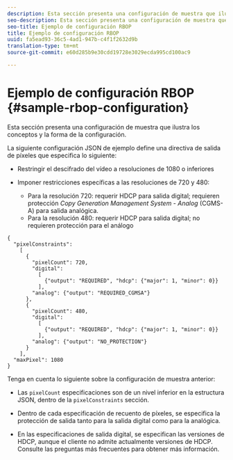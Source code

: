 ```yaml
---
description: Esta sección presenta una configuración de muestra que ilustra los conceptos y la forma de la configuración.
seo-description: Esta sección presenta una configuración de muestra que ilustra los conceptos y la forma de la configuración.
seo-title: Ejemplo de configuración RBOP
title: Ejemplo de configuración RBOP
uuid: fa5ead93-36c5-4ad1-947b-c4f1f2632d9b
translation-type: tm+mt
source-git-commit: e60d285b9e30cdd19728e3029ecda995cd100ac9

---
```



# Ejemplo de configuración RBOP {#sample-rbop-configuration}

Esta sección presenta una configuración de muestra que ilustra los conceptos y la forma de la configuración.

La siguiente configuración JSON de ejemplo define una directiva de salida de píxeles que especifica lo siguiente:

* Restringir el descifrado del vídeo a resoluciones de 1080 o inferiores
* Imponer restricciones específicas a las resoluciones de 720 y 480:

   * Para la resolución 720: requerir HDCP para salida digital; requieren protección *Copy Generation Management System - Analog* (CGMS-A) para salida analógica.
   * Para la resolución 480: requerir HDCP para salida digital; no requieren protección para el análogo

```
{ 
  "pixelConstraints":  
    [ 
      { 
        "pixelCount": 720, 
        "digital": 
          [ 
            {"output": "REQUIRED", "hdcp": {"major": 1, "minor": 0}} 
          ], 
        "analog": {"output": "REQUIRED_CGMSA"} 
      }, 
      { 
        "pixelCount": 480, 
        "digital":  
          [ 
            {"output": "REQUIRED", "hdcp": {"major": 1, "minor": 0}} 
          ], 
        "analog": {"output": "NO_PROTECTION"} 
      } 
    ], 
  "maxPixel": 1080 
}
```

Tenga en cuenta lo siguiente sobre la configuración de muestra anterior:

* Las `pixelCount` especificaciones son de un nivel inferior en la estructura JSON, dentro de la `pixelConstraints` sección.

* Dentro de cada especificación de recuento de píxeles, se especifica la protección de salida tanto para la salida digital como para la analógica.
* En las especificaciones de salida digital, se especifican las versiones de HDCP, aunque el cliente no admite actualmente versiones de HDCP. Consulte las preguntas más frecuentes para obtener más información.

